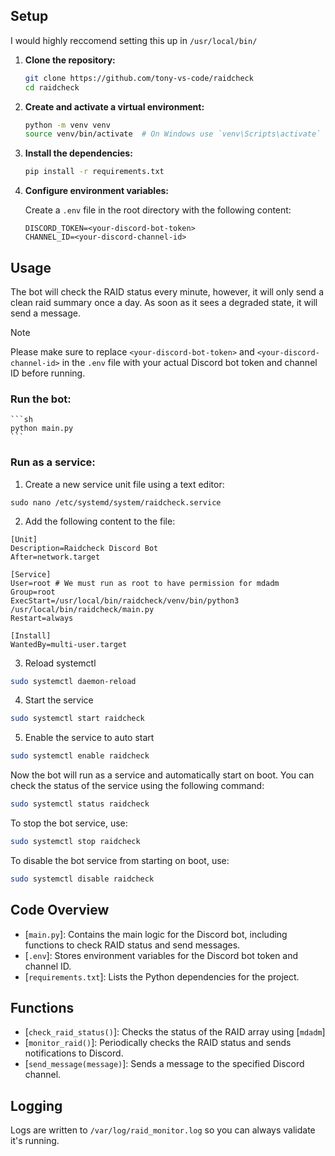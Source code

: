 
## Setup

I would highly reccomend setting this up in `/usr/local/bin/`

1. **Clone the repository:**

    ```sh
    git clone https://github.com/tony-vs-code/raidcheck
    cd raidcheck
    ```

2. **Create and activate a virtual environment:**

    ```sh
    python -m venv venv
    source venv/bin/activate  # On Windows use `venv\Scripts\activate`
    ```

3. **Install the dependencies:**

    ```sh
    pip install -r requirements.txt
    ```

4. **Configure environment variables:**

    Create a `.env` file in the root directory with the following content:

    ```env
    DISCORD_TOKEN=<your-discord-bot-token>
    CHANNEL_ID=<your-discord-channel-id>
    ```

## Usage

The bot will check the RAID status every minute, however, it will only send a clean raid summary once a day. As soon as it sees a degraded state, it will send a message.

>[!NOTE]
>Please make sure to replace `<your-discord-bot-token>` and `<your-discord-channel-id>` in the `.env` file with your actual Discord bot token and channel ID before running.

### Run the bot:

    ```sh
    python main.py
    ```
    
### Run as a service:

1. Create a new service unit file using a text editor:

```sudo nano /etc/systemd/system/raidcheck.service```

2. Add the following content to the file:

```
[Unit]
Description=Raidcheck Discord Bot
After=network.target

[Service]
User=root # We must run as root to have permission for mdadm
Group=root
ExecStart=/usr/local/bin/raidcheck/venv/bin/python3 /usr/local/bin/raidcheck/main.py
Restart=always

[Install]
WantedBy=multi-user.target
```

3. Reload systemctl

```sh
sudo systemctl daemon-reload
```

4. Start the service

```sh
sudo systemctl start raidcheck
```

5. Enable the service to auto start

```sh
sudo systemctl enable raidcheck
```

Now the bot will run as a service and automatically start on boot. You can check the status of the service using the following command:

```sh
sudo systemctl status raidcheck
```

To stop the bot service, use:

```sh
sudo systemctl stop raidcheck
```

To disable the bot service from starting on boot, use:

```sh
sudo systemctl disable raidcheck
```

## Code Overview

- [`main.py`]: Contains the main logic for the Discord bot, including functions to check RAID status and send messages.
- [`.env`]: Stores environment variables for the Discord bot token and channel ID.
- [`requirements.txt`]: Lists the Python dependencies for the project.

## Functions

- [`check_raid_status()`]: Checks the status of the RAID array using [`mdadm`]
- [`monitor_raid()`]: Periodically checks the RAID status and sends notifications to Discord.
- [`send_message(message)`]: Sends a message to the specified Discord channel.

## Logging

Logs are written to `/var/log/raid_monitor.log` so you can always validate it's running.
